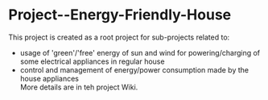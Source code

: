# Project--Energy-Friendly-House
This project is created as a root project for sub-projects related to:
- usage of 'green'/'free' energy of sun and wind for powering/charging of some electrical appliances in regular house
- control and management of energy/power consumption made by the house appliances  
More details are in teh project Wiki. 
